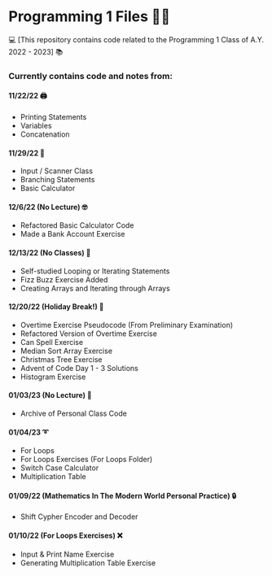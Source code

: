 # Programming 1 Files 👨‍💻
💻 [This repository contains code related to the Programming 1 Class of A.Y. 2022 - 2023] 📚

### Currently contains code and notes from:

#### 11/22/22 🖨️
- Printing Statements
- Variables
- Concatenation

#### 11/29/22 🌿
- Input / Scanner Class
- Branching Statements
- Basic Calculator

#### 12/6/22 (No Lecture) 🤓
- Refactored Basic Calculator Code
- Made a Bank Account Exercise

#### 12/13/22 (No Classes) 🔁
- Self-studied Looping or Iterating Statements
- Fizz Buzz Exercise Added
- Creating Arrays and Iterating through Arrays

#### 12/20/22 (Holiday Break!) 🎅
- Overtime Exercise Pseudocode (From Preliminary Examination)
- Refactored Version of Overtime Exercise
- Can Spell Exercise
- Median Sort Array Exercise
- Christmas Tree Exercise
- Advent of Code Day 1 - 3 Solutions
- Histogram Exercise

#### 01/03/23 (No Lecture) 📁
- Archive of Personal Class Code

#### 01/04/23 ➰
- For Loops
- For Loops Exercises (For Loops Folder)
- Switch Case Calculator
- Multiplication Table

#### 01/09/22 (Mathematics In The Modern World Personal Practice) 🔒
- Shift Cypher Encoder and Decoder

#### 01/10/22 (For Loops Exercises) ❌
- Input & Print Name Exercise
- Generating Multiplication Table Exercise

